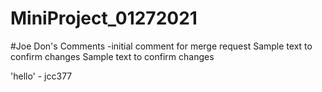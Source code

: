 # MiniProject_01272021

#Joe Don's Comments
-initial comment for merge request
Sample text to confirm changes
Sample text to confirm changes

'hello' - jcc377
